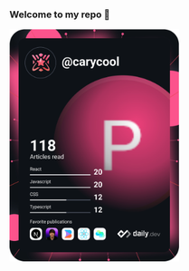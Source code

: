 ### Welcome to my repo 👋

<!--
**carydeep/carydeep** is a ✨ _special_ ✨ repository because its `README.md` (this file) appears on your GitHub profile.

Here are some ideas to get you started:

- 🔭 I’m currently working on ...
- 🌱 I’m currently learning ...
- 👯 I’m looking to collaborate on ...
- 🤔 I’m looking for help with ...
- 💬 Ask me about ...
- 📫 How to reach me: ...
- 😄 Pronouns: ...
- ⚡ Fun fact: ...
-->
<a href="https://app.daily.dev/carycool"><img src="https://github.com/carydeep/carydeep/blob/main/devcard.svg" width="300" alt="Phúc Võ Trọng's Dev Card"/></a>
